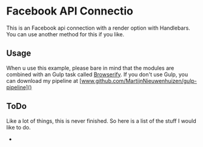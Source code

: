 # Facebook API Connectio

This is an Facebook api connection with a render option with Handlebars.
You can use another method for this if you like.

## Usage
When u use this example, please bare in mind that the modules are combined with an Gulp task called [Browserify](). If you don't use Gulp, you can download my pipeline at [www.github.com/MartijnNieuwenhuizen/gulp-pipeline]()

## ToDo
Like a lot of things, this is never finished. So here is a list of the stuff I would like to do.

- 
